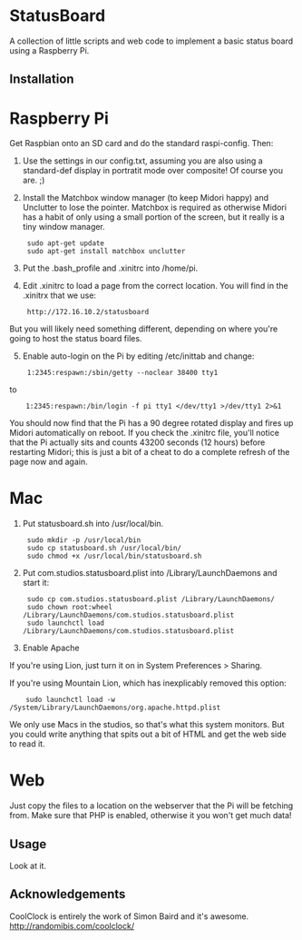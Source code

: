 StatusBoard
===========

A collection of little scripts and web code to implement a basic status board using a Raspberry Pi.


Installation
------------

# Raspberry Pi

Get Raspbian onto an SD card and do the standard raspi-config. Then:

1. Use the settings in our config.txt, assuming you are also using a standard-def display in portratit mode over composite! Of course you are. ;)

2. Install the Matchbox window manager (to keep Midori happy) and Unclutter to lose the pointer. Matchbox is required as otherwise Midori has a habit of only using a small portion of the screen, but it really is a tiny window manager.

		sudo apt-get update
		sudo apt-get install matchbox unclutter

3. Put the .bash_profile and .xinitrc into /home/pi.

4. Edit .xinitrc to load a page from the correct location. You will find in the .xinitrx that we use:

		http://172.16.10.2/statusboard

But you will likely need something different, depending on where you're going to host the status board files.

5. Enable auto-login on the Pi by editing /etc/inittab and change:

		1:2345:respawn:/sbin/getty --noclear 38400 tty1 

to

		1:2345:respawn:/bin/login -f pi tty1 </dev/tty1 >/dev/tty1 2>&1

You should now find that the Pi has a 90 degree rotated display and fires up Midori automatically on reboot. If you check the .xinitrc file, you'll notice that the Pi actually sits and counts 43200 seconds (12 hours) before restarting Midori; this is just a bit of a cheat to do a complete refresh of the page now and again.


# Mac

1. Put statusboard.sh into /usr/local/bin.

        sudo mkdir -p /usr/local/bin
        sudo cp statusboard.sh /usr/local/bin/
        sudo chmod +x /usr/local/bin/statusboard.sh

2. Put com.studios.statusboard.plist into /Library/LaunchDaemons and start it:

        sudo cp com.studios.statusboard.plist /Library/LaunchDaemons/
        sudo chown root:wheel /Library/LaunchDaemons/com.studios.statusboard.plist
        sudo launchctl load /Library/LaunchDaemons/com.studios.statusboard.plist

3. Enable Apache

If you're using Lion, just turn it on in System Preferences > Sharing.

If you're using Mountain Lion, which has inexplicably removed this option:

        sudo launchctl load -w /System/Library/LaunchDaemons/org.apache.httpd.plist

We only use Macs in the studios, so that's what this system monitors. But you could write anything that spits out a bit of HTML and get the web side to read it.


# Web

Just copy the files to a location on the webserver that the Pi will be fetching from. Make sure that PHP is enabled, otherwise it you won't get much data!


Usage
-----

Look at it.


Acknowledgements
----------------

CoolClock is entirely the work of Simon Baird and it's awesome.
http://randomibis.com/coolclock/

